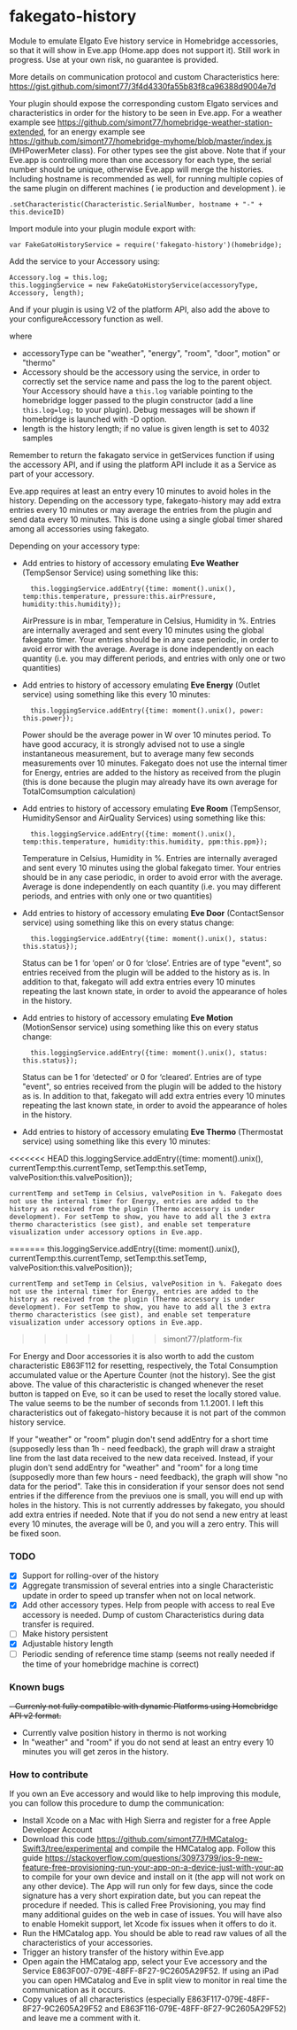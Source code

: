 # fakegato-history
Module to emulate Elgato Eve history service in Homebridge accessories, so that it will show in Eve.app (Home.app does not support it). Still work in progress. Use at your own risk, no guarantee is provided.

More details on communication protocol and custom Characteristics here: https://gist.github.com/simont77/3f4d4330fa55b83f8ca96388d9004e7d

Your plugin should expose the corresponding custom Elgato services and characteristics in order for the history to be seen in Eve.app. For a weather example see https://github.com/simont77/homebridge-weather-station-extended, for an energy example see https://github.com/simont77/homebridge-myhome/blob/master/index.js (MHPowerMeter class). For other types see the gist above.
Note that if your Eve.app is controlling more than one accessory for each type, the serial number should be unique, otherwise Eve.app will merge the histories.  Including hostname is recommended as well, for running multiple copies of the same plugin on different machines ( ie production and development ).  ie

    .setCharacteristic(Characteristic.SerialNumber, hostname + "-" + this.deviceID)

Import module into your plugin module export with:

    var FakeGatoHistoryService = require('fakegato-history')(homebridge);

Add the service to your Accessory using:

    Accessory.log = this.log;
    this.loggingService = new FakeGatoHistoryService(accessoryType, Accessory, length);

And if your plugin is using V2 of the platform API, also add the above to your configureAccessory function as well.

where

- accessoryType can be "weather", "energy", "room", "door", motion" or "thermo"
- Accessory should be the accessory using the service, in order to correctly set the service name and pass the log to the parent object. Your Accessory should have a `this.log` variable pointing to the homebridge logger passed to the plugin constructor (add a line `this.log=log;` to your plugin). Debug messages will be shown if homebridge is launched with -D option.
- length is the history length; if no value is given length is set to 4032 samples

Remember to return the fakagato service in getServices function if using the accessory API, and if using the platform API include it as a Service as part of your accessory.

Eve.app requires at least an entry every 10 minutes to avoid holes in the history. Depending on the accessory type, fakegato-history may add extra entries every 10 minutes or may average the entries from the plugin and send data every 10 minutes. This is done using a single global timer shared among all accessories using fakegato.

Depending on your accessory type:

* Add entries to history of accessory emulating **Eve Weather** (TempSensor Service) using something like this:

		this.loggingService.addEntry({time: moment().unix(), temp:this.temperature, pressure:this.airPressure, humidity:this.humidity});

	AirPressure is in mbar, Temperature in Celsius, Humidity in %. Entries are internally averaged and sent every 10 minutes using the global fakegato timer. Your entries should be in any case periodic, in order to avoid error with the average. Average is done independently on each quantity (i.e. you may different periods, and entries with only one or two quantities)

* Add entries to history of accessory emulating **Eve Energy** (Outlet service) using something like this every 10 minutes:

		this.loggingService.addEntry({time: moment().unix(), power: this.power});

	Power should be the average power in W over 10 minutes period. To have good accuracy, it is strongly advised not to use a single instantaneous measurement, but to average many few seconds measurements over 10 minutes. Fakegato does not use the internal timer for Energy, entries are added to the history as received from the plugin (this is done because the plugin may already have its own average for TotalComsumption calculation)

* Add entries to history of accessory emulating **Eve Room** (TempSensor, HumiditySensor and AirQuality Services) using something like this:

		this.loggingService.addEntry({time: moment().unix(), temp:this.temperature, humidity:this.humidity, ppm:this.ppm});

	Temperature in Celsius, Humidity in %. Entries are internally averaged and sent every 10 minutes using the global fakegato timer. Your entries should be in any case periodic, in order to avoid error with the average. Average is done independently on each quantity (i.e. you may different periods, and entries with only one or two quantities)

* Add entries to history of accessory emulating **Eve Door** (ContactSensor service) using something like this on every status change:

		this.loggingService.addEntry({time: moment().unix(), status: this.status});

	Status can be 1 for ‘open’ or 0 for ‘close’. Entries are of type "event", so entries received from the plugin will be added to the history as is. In addition to that, fakegato will add extra entries every 10 minutes repeating the last known state, in order to avoid the appearance of holes in the history.

* Add entries to history of accessory emulating **Eve Motion** (MotionSensor service) using something like this on every status change:

		this.loggingService.addEntry({time: moment().unix(), status: this.status});

	Status can be 1 for ‘detected’ or 0 for ‘cleared’. Entries are of type "event", so entries received from the plugin will be added to the history as is. In addition to that, fakegato will add extra entries every 10 minutes repeating the last known state, in order to avoid the appearance of holes in the history.

* Add entries to history of accessory emulating **Eve Thermo** (Thermostat service) using something like this every 10 minutes:

<<<<<<< HEAD
		this.loggingService.addEntry({time: moment().unix(), currentTemp:this.currentTemp, setTemp:this.setTemp, valvePosition:this.valvePosition});

	currentTemp and setTemp in Celsius, valvePosition in %. Fakegato does not use the internal timer for Energy, entries are added to the history as received from the plugin (Thermo accessory is under development). For setTemp to show, you have to add all the 3 extra thermo characteristics (see gist), and enable set temperature visualization under accessory options in Eve.app.

=======
		this.loggingService.addEntry({time: moment().unix(), currentTemp:this.currentTemp, setTemp:this.setTemp, valvePosition:this.valvePosition}); 
	
	currentTemp and setTemp in Celsius, valvePosition in %. Fakegato does not use the internal timer for Energy, entries are added to the history as received from the plugin (Thermo accessory is under development). For setTemp to show, you have to add all the 3 extra thermo characteristics (see gist), and enable set temperature visualization under accessory options in Eve.app.
>>>>>>> simont77/platform-fix

For Energy and Door accessories it is also worth to add the custom characteristic E863F112 for resetting, respectively, the Total Consumption accumulated value or the Aperture Counter (not the history). See the gist above. The value of this characteristic is changed whenever the reset button is tapped on Eve, so it can be used to reset the locally stored value. The value seems to be the number of seconds from 1.1.2001. I left this characteristics out of fakegato-history because it is not part of the common  history service.

If your "weather" or "room" plugin don't send addEntry for a short time (supposedly less than 1h - need feedback), the graph will draw a straight line from the last data received to the new data received. Instead, if your plugin don't send addEntry for "weather" and "room" for a long time (supposedly more than few hours - need feedback), the graph will show "no data for the period". Take this in consideration if your sensor does not send entries if the difference from the previuos one is small, you will end up with holes in the history. This is not currently addresses by fakegato, you should add extra entries if needed. Note that if you do not send a new entry at least every 10 minutes, the average will be 0, and you will a zero entry. This will be fixed soon.

### TODO

- [x] Support for rolling-over of the history
- [x] Aggregate transmission of several entries into a single Characteristic update in order to speed up transfer when not on local network.
- [x] Add other accessory types. Help from people with access to real Eve accessory is needed. Dump of custom Characteristics during data transfer is required.
- [ ] Make history persistent
- [x] Adjustable history length
- [ ] Periodic sending of reference time stamp (seems not really needed if the time of your homebridge machine is correct)

### Known bugs
~~- Currenly not fully compatible with dynamic Platforms using Homebridge API v2 format.~~
- Currently valve position history in thermo is not working
- In "weather" and "room" if you do not send at least an entry every 10 minutes you will get zeros in the history.

### How to contribute

If you own an Eve accessory and would like to help improving this module, you can follow this procedure to dump the communication:

- Install Xcode on a Mac with High Sierra and register for a free Apple Developer Account
- Download this code https://github.com/simont77/HMCatalog-Swift3/tree/experimental and compile the HMCatalog app. Follow this guide https://stackoverflow.com/questions/30973799/ios-9-new-feature-free-provisioning-run-your-app-on-a-device-just-with-your-ap to compile for your own device and install on it (the app will not work on any other device). The App will run only for few days, since the code signature has a very short expiration date, but you can repeat the procedure if needed. This is called Free Provisioning, you may find many additional guides on the web in case of issues. You will have also to enable Homekit support, let Xcode fix issues when it offers to do it.
- Run the HMCatalog app. You should be able to read raw values of all the characteristics of your accessories.
- Trigger an history transfer of the history within Eve.app
- Open again the HMCatalog app, select your Eve accessory and the Service E863F007-079E-48FF-8F27-9C2605A29F52. If using an iPad you can open HMCatalog and Eve in split view to monitor in real time the communication as it occurs.
- Copy values of all characteristics (especially E863F117-079E-48FF-8F27-9C2605A29F52 and E863F116-079E-48FF-8F27-9C2605A29F52) and leave me a comment with it.
